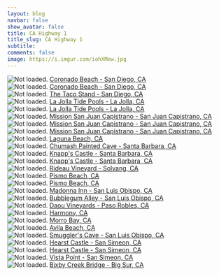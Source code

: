 ```yaml
---
layout: blog
navbar: false
show_avatar: false
title: CA Highway 1
title_slug: CA Highway 1
subtitle: 
comments: false
image: https://i.imgur.com/iohXMew.jpg
---
```


<div class="img-container">
  <img src="https://i.imgur.com/jqurK6p.jpg" alt="Not loaded." class="center-block">
  <a href="https://www.google.com/maps/search/?api=1&query=32.6834361,-117.1872472" target="_blank">
    <span class="img-caption-corner" style="display: inline;">Coronado Beach - San Diego, CA</span>
  </a>  
</div> 


<div class="img-container">
  <img src="https://i.imgur.com/cPMNHR8.jpg" alt="Not loaded." class="center-block">
  <a href="https://www.google.com/maps/search/?api=1&query=32.6845778,-117.1795500" target="_blank">
    <span class="img-caption-corner" style="display: inline;">Coronado Beach - San Diego, CA</span>
  </a>  
</div> 


<div class="img-container">
  <img src="https://i.imgur.com/rNDurOk.jpg" alt="Not loaded." class="center-block">
  <a href="https://www.google.com/maps/search/?api=1&query=32.7178028,-117.1585389" target="_blank">
    <span class="img-caption-corner" style="display: inline;">The Taco Stand - San Diego, CA</span>
  </a>  
</div> 


<div class="img-container">
  <img src="https://i.imgur.com/SbsnjYm.jpg" alt="Not loaded." class="center-block">
  <a href="https://www.google.com/maps/search/?api=1&query=32.8415500,-117.2817389" target="_blank">
    <span class="img-caption-corner" style="display: inline;">La Jolla Tide Pools - La Jolla, CA</span>
  </a>  
</div> 


<div class="img-container">
  <img src="https://i.imgur.com/7qIjm9i.jpg" alt="Not loaded." class="center-block">
  <a href="https://www.google.com/maps/search/?api=1&query=32.8416472,-117.2817528" target="_blank">
    <span class="img-caption-corner" style="display: inline;">La Jolla Tide Pools - La Jolla, CA</span>
  </a>  
</div> 


<div class="img-container">
  <img src="https://i.imgur.com/8cjrotY.jpg" alt="Not loaded." class="center-block">
  <a href="https://www.google.com/maps/search/?api=1&query=33.5022417,-117.6622556" target="_blank">
    <span class="img-caption-corner" style="display: inline;">Mission San Juan Capistrano - San Juan Capistrano, CA</span>
  </a>  
</div> 


<div class="img-container">
  <img src="https://i.imgur.com/GrjQan1.jpg" alt="Not loaded." class="center-block">
  <a href="https://www.google.com/maps/search/?api=1&query=33.5024806,-117.6622611" target="_blank">
    <span class="img-caption-corner" style="display: inline;">Mission San Juan Capistrano - San Juan Capistrano, CA</span>
  </a>  
</div> 


<div class="img-container">
  <img src="https://i.imgur.com/jnOEDu7.jpg" alt="Not loaded." class="center-block">
  <a href="https://www.google.com/maps/search/?api=1&query=33.5027778,-117.6626889" target="_blank">
    <span class="img-caption-corner" style="display: inline;">Mission San Juan Capistrano - San Juan Capistrano, CA</span>
  </a>  
</div> 


<div class="img-container">
  <img src="https://i.imgur.com/fIiHSF1.jpg" alt="Not loaded." class="center-block">
  <a href="https://www.google.com/maps/search/?api=1&query=33.5387889,-117.7814167" target="_blank">
    <span class="img-caption-corner" style="display: inline;">Laguna Beach, CA</span>
  </a>  
</div> 


<div class="img-container">
  <img src="https://i.imgur.com/nx3PkSE.jpg" alt="Not loaded." class="center-block">
  <a href="https://www.google.com/maps/search/?api=1&query=34.5043306,-119.7877417" target="_blank">
    <span class="img-caption-corner" style="display: inline;">Chumash Painted Cave - Santa Barbara, CA</span>
  </a>  
</div> 


<div class="img-container">
  <img src="https://i.imgur.com/EjRenSP.jpg" alt="Not loaded." class="center-block">
  <a href="https://www.google.com/maps/search/?api=1&query=34.5231333,-119.7932806" target="_blank">
    <span class="img-caption-corner" style="display: inline;">Knapp&#x27;s Castle - Santa Barbara, CA</span>
  </a>  
</div> 


<div class="img-container">
  <img src="https://i.imgur.com/iohXMew.jpg" alt="Not loaded." class="center-block">
  <a href="https://www.google.com/maps/search/?api=1&query=34.5232278,-119.7932889" target="_blank">
    <span class="img-caption-corner" style="display: inline;">Knapp&#x27;s Castle - Santa Barbara, CA</span>
  </a>  
</div> 


<div class="img-container">
  <img src="https://i.imgur.com/3AtDcMF.jpg" alt="Not loaded." class="center-block">
  <a href="https://www.google.com/maps/search/?api=1&query=34.6278639,-120.1143639" target="_blank">
    <span class="img-caption-corner" style="display: inline;">Rideau Vineyard - Solvang, CA</span>
  </a>  
</div> 


<div class="img-container">
  <img src="https://i.imgur.com/TJtGUVe.jpg" alt="Not loaded." class="center-block">
  <a href="https://www.google.com/maps/search/?api=1&query=35.1384056,-120.6428000" target="_blank">
    <span class="img-caption-corner" style="display: inline;">Pismo Beach, CA</span>
  </a>  
</div> 


<div class="img-container">
  <img src="https://i.imgur.com/3bCnCAE.jpg" alt="Not loaded." class="center-block">
  <a href="https://www.google.com/maps/search/?api=1&query=35.1383750,-120.6427611" target="_blank">
    <span class="img-caption-corner" style="display: inline;">Pismo Beach, CA</span>
  </a>  
</div> 


<div class="img-container">
  <img src="https://i.imgur.com/k58pRqx.jpg" alt="Not loaded." class="center-block">
  <a href="https://www.google.com/maps/search/?api=1&query=35.2673389,-120.6745694" target="_blank">
    <span class="img-caption-corner" style="display: inline;">Madonna Inn - San Luis Obispo, CA</span>
  </a>  
</div> 


<div class="img-container">
  <img src="https://i.imgur.com/epGjtj2.jpg" alt="Not loaded." class="center-block">
  <a href="https://www.google.com/maps/search/?api=1&query=35.2791833,-120.6639028" target="_blank">
    <span class="img-caption-corner" style="display: inline;">Bubblegum Alley - San Luis Obispo, CA</span>
  </a>  
</div> 


<div class="img-container">
  <img src="https://i.imgur.com/sjYBBmQ.jpg" alt="Not loaded." class="center-block">
  <a href="https://www.google.com/maps/search/?api=1&query=35.6415028,-120.7840278" target="_blank">
    <span class="img-caption-corner" style="display: inline;">Daou Vineyards - Paso Robles, CA</span>
  </a>  
</div> 


<div class="img-container">
  <img src="https://i.imgur.com/ENl0jwO.jpg" alt="Not loaded." class="center-block">
  <a href="https://www.google.com/maps/search/?api=1&query=35.5085556,-121.0228583" target="_blank">
    <span class="img-caption-corner" style="display: inline;">Harmony, CA</span>
  </a>  
</div> 


<div class="img-container">
  <img src="https://i.imgur.com/ecCXJvq.jpg" alt="Not loaded." class="center-block">
  <a href="https://www.google.com/maps/search/?api=1&query=35.3676306,-120.8542472" target="_blank">
    <span class="img-caption-corner" style="display: inline;">Morro Bay, CA</span>
  </a>  
</div> 


<div class="img-container">
  <img src="https://i.imgur.com/ohNrn1M.jpg" alt="Not loaded." class="center-block">
  <a href="https://www.google.com/maps/search/?api=1&query=35.1783444,-120.7329556" target="_blank">
    <span class="img-caption-corner" style="display: inline;">Avila Beach, CA</span>
  </a>  
</div> 


<div class="img-container">
  <img src="https://i.imgur.com/m0xBngH.jpg" alt="Not loaded." class="center-block">
  <a href="https://www.google.com/maps/search/?api=1&query=35.1742083,-120.7168722" target="_blank">
    <span class="img-caption-corner" style="display: inline;">Smuggler&#x27;s Cave - San Luis Obispo, CA</span>
  </a>  
</div> 


<div class="img-container">
  <img src="https://i.imgur.com/xcRZGmo.jpg" alt="Not loaded." class="center-block">
  <a href="https://www.google.com/maps/search/?api=1&query=35.6853000,-121.1682806" target="_blank">
    <span class="img-caption-corner" style="display: inline;">Hearst Castle - San Simeon, CA</span>
  </a>  
</div> 


<div class="img-container">
  <img src="https://i.imgur.com/5sDH6SM.jpg" alt="Not loaded." class="center-block">
  <a href="https://www.google.com/maps/search/?api=1&query=35.6861500,-121.1672278" target="_blank">
    <span class="img-caption-corner" style="display: inline;">Hearst Castle - San Simeon, CA</span>
  </a>  
</div> 


<div class="img-container">
  <img src="https://i.imgur.com/CYMJ8jZ.jpg" alt="Not loaded." class="center-block">
  <a href="https://www.google.com/maps/search/?api=1&query=35.6529833,-121.2423639" target="_blank">
    <span class="img-caption-corner" style="display: inline;">Vista Point - San Simeon, CA</span>
  </a>  
</div> 


<div class="img-container">
  <img src="https://i.imgur.com/3jHvg85.jpg" alt="Not loaded." class="center-block">
  <a href="https://www.google.com/maps/search/?api=1&query=36.0693333,-121.5985333" target="_blank">
    <span class="img-caption-corner" style="display: inline;">Bixby Creek Bridge - Big Sur, CA</span>
  </a>  
</div> 


